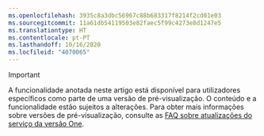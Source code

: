 ```yaml
---
ms.openlocfilehash: 3935c8a3dbc56967c88b683317f8214f2cd01e03
ms.sourcegitcommit: 11a61db54119503e82faec5f99c4273e8d1247e5
ms.translationtype: HT
ms.contentlocale: pt-PT
ms.lasthandoff: 10/16/2020
ms.locfileid: "4070065"
---
```

> [!IMPORTANT]
> A funcionalidade anotada neste artigo está disponível para utilizadores específicos como parte de uma versão de pré-visualização. O conteúdo e a funcionalidade estão sujeitos a alterações. Para obter mais informações sobre versões de pré-visualização, consulte as [FAQ sobre atualizações do serviço da versão One](https://docs.microsoft.com/dynamics365/unified-operations/fin-and-ops/get-started/one-version).
